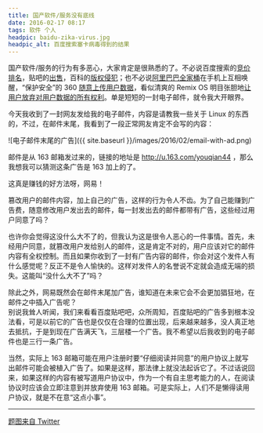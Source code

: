 ```yaml
---
title: 国产软件/服务没有底线
date: 2016-02-17 08:17
tags: 软件 个人
headpic: baidu-zika-virus.jpg
headpic_alt: 百度搜索塞卡病毒得到的结果
---
```


国产软件/服务的行为有多恶心，大家肯定是很熟悉的了。不必说百度搜索的[竞价排名][]，贴吧的[出售][贴吧出售]，百科的[版权侵犯][]；也不必说[阿里巴巴全家桶][]在手机上互相唤醒，“保护安全”的 360 [随意上传用户数据][360 上传]，看似清爽的 Remix OS 明目张胆地[让用户放弃对用户数据的所有权利][Remix 用户权利]。单是短短的一封电子邮件，就令我大开眼界。

<!--more-->

今天我收到了一封网友发给我的电子邮件，内容是请教我一些关于 Linux 的东西的，不过，在邮件末尾，我看到了一段正常网友肯定不会写的内容：

![电子邮件末尾的广告]({{ site.baseurl }}/images/2016/02/email-with-ad.png)

邮件是从 163 邮箱发过来的，链接的地址是 <http://u.163.com/youqian44> ，那么我想我可以猜测这条广告是 163 加上的了。

这真是赚钱的好方法呀，网易！

篡改用户的邮件内容，加上自己的广告，这样的行为令人不齿。为了自己能赚到广告费，随意修改用户发出去的邮件，每一封发出去的邮件都带有广告，这些经过用户同意了吗？

也许你会觉得这没什么大不了的，但我认为这是很令人恶心的一件事情。首先，未经用户同意，就篡改用户发给别人的邮件，这是肯定不对的，用户应该对它的邮件内容有全权控制。而且如果你收到了一封有广告内容的邮件，你会对这个发件人有什么感觉呢？反正不是令人愉快的。这样对发件人的名誉说不定就会造成无端的损失。这能叫“没什么大不了”吗？

除此之外，网易既然会在邮件末尾加广告，谁知道在未来它会不会更加猖狂地，在邮件之中插入广告呢？  
别说我耸人听闻，我们来看看百度贴吧吧，众所周知，百度贴吧的广告多到根本没法看，可是以前它的广告也是仅仅在合理的位置出现，后来越来越多，没人真正地去抵抗，于是到现在广告满天飞，三层楼一个广告。我不希望以后我收到的电子邮件也是三行一条广告。

当然，实际上 163 邮箱可能在用户注册时要“仔细阅读并同意”的用户协议上就写出邮件可能会被植入广告了。如果是这样，那法律上就没法起诉它了。不过话说回来，如果这样的内容有被写道用户协议中，作为一个有自主思考能力的人，在阅读协议时应该会立即注意到并放弃使用 163 邮箱。可是实际上，人们不是懒得读用户协议，就是不在意“这点小事”。

-------------------

[题图来自 Twitter](https://twitter.com/MarmaladeCc/status/694870244133773313)

[竞价排名]: https://zh.wikipedia.org/wiki/%E7%99%BE%E5%BA%A6%E7%AB%9E%E4%BB%B7%E6%8E%92%E5%90%8D%E4%BA%8B%E4%BB%B6
[贴吧出售]: https://chinadigitaltimes.net/chinese/2016/01/%E9%98%91%E5%A4%95%EF%BC%9A%E7%99%BE%E5%BA%A6%E4%B8%BA%E4%BB%80%E4%B9%88%E8%A6%81%E5%8D%96%E8%B4%B4%E5%90%A7/
[版权侵犯]: https://zh.wikipedia.org/wiki/%E7%99%BE%E5%BA%A6%E7%99%BE%E7%A7%91#.E7.89.88.E6.AC.8A.E7.88.AD.E8.AD.B0
[阿里巴巴全家桶]: http://www.jianshu.com/p/5ed7bda252ee/comments/792485
[360 上传]: http://finance.ifeng.com/business/gs/20130226/7700602.shtml
[Remix 用户权利]: http://news.softpedia.com/news/remix-os-has-eula-that-asks-users-to-waive-rights-to-all-user-content-498848.shtml
